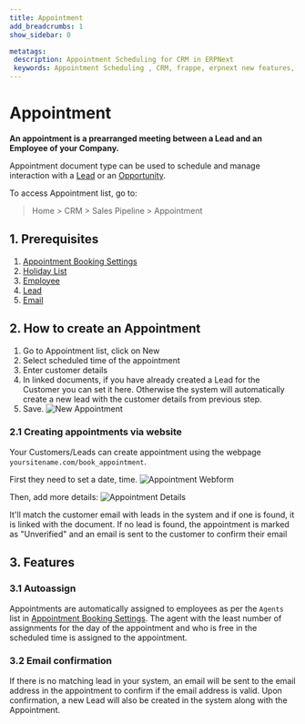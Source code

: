 ```yaml
---
title: Appointment
add_breadcrumbs: 1
show_sidebar: 0

metatags:
 description: Appointment Scheduling for CRM in ERPNext
 keywords: Appointment Scheduling , CRM, frappe, erpnext new features, erp, open source erp, free erp, security
---
```


# Appointment

**An appointment is a prearranged meeting between a Lead and an Employee of your Company.**

Appointment document type can be used to schedule and manage interaction with a [Lead](/docs/v13/user/manual/en/CRM/lead) or an [Opportunity](/docs/v13/user/manual/en/CRM/opportunity).

To access Appointment list, go to:
> Home > CRM > Sales Pipeline > Appointment

## 1. Prerequisites

1. [Appointment Booking Settings](/docs/v13/user/manual/en/CRM/appointment-booking-settings)
2. [Holiday List](/docs/v13/user/manual/en/human-resources/holiday-list)
3. [Employee](/docs/v13/user/manual/en/human-resources/employee)
4. [Lead](/docs/v13/user/manual/en/CRM/lead)
5. [Email](/docs/v13/user/manual/en/setting-up/email/email-account)

## 2. How to create an Appointment

1. Go to Appointment list, click on New
2. Select scheduled time of the appointment
3. Enter customer details
4. In linked documents, if you have already created a Lead for the Customer you can set it here. Otherwise the system will automatically create a new lead with the customer details from previous step.
1. Save.
 ![New Appointment](/docs/v13/assets/img/crm/new-appointment.png)

### 2.1 Creating appointments via website

Your Customers/Leads can create appointment using the webpage `yoursitename.com/book_appointment`.

First they need to set a date, time.
![Appointment Webform](/docs/v13/assets/img/crm/appointment-webform.png)

Then, add more details:
![Appointment Details](/docs/v13/assets/img/crm/appointment-details.png)

It'll match the customer email with leads in the system and if one is found, it is linked with the document.
If no lead is found, the appointment is marked as "Unverified" and an email is sent to the customer to confirm their email

## 3. Features

### 3.1 Autoassign

Appointments are automatically assigned to employees as per the `Agents` list in [Appointment Booking Settings](/docs/v13/user/manual/en/CRM/appointment-booking-settings). The agent with the least number of assignments for the day of the appointment and who is free in the scheduled time is assigned to the appointment.

### 3.2 Email confirmation

If there is no matching lead in your system, an email will be sent to the email address in the appointment to confirm if the email address is valid. Upon confirmation, a new Lead will also be created in the system along with the Appointment.
